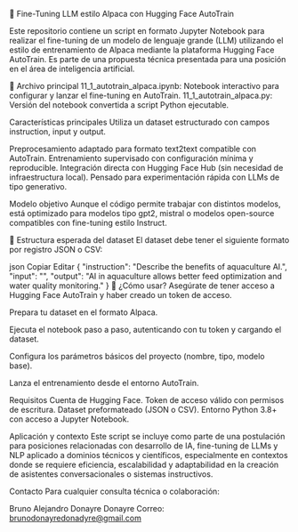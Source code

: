 🦙 Fine-Tuning LLM estilo Alpaca con Hugging Face AutoTrain

Este repositorio contiene un script en formato Jupyter Notebook para realizar el fine-tuning de un modelo de lenguaje grande (LLM) utilizando el estilo de entrenamiento de Alpaca mediante la plataforma Hugging Face AutoTrain. Es parte de una propuesta técnica presentada para una posición en el área de inteligencia artificial.

📄 Archivo principal
11_1_autotrain_alpaca.ipynb: Notebook interactivo para configurar y lanzar el fine-tuning en AutoTrain.
11_1_autotrain_alpaca.py: Versión del notebook convertida a script Python ejecutable.

Características principales
Utiliza un dataset estructurado con campos instruction, input y output.

  Preprocesamiento adaptado para formato text2text compatible con AutoTrain.
  Entrenamiento supervisado con configuración mínima y reproducible.
  Integración directa con Hugging Face Hub (sin necesidad de infraestructura local).
  Pensado para experimentación rápida con LLMs de tipo generativo.

Modelo objetivo
Aunque el código permite trabajar con distintos modelos, está optimizado para modelos tipo gpt2, mistral o modelos open-source compatibles con fine-tuning estilo Instruct.

📂 Estructura esperada del dataset
El dataset debe tener el siguiente formato por registro JSON o CSV:

json
Copiar
Editar
{
  "instruction": "Describe the benefits of aquaculture AI.",
  "input": "",
  "output": "AI in aquaculture allows better feed optimization and water quality monitoring."
}
🚀 ¿Cómo usar?
Asegúrate de tener acceso a Hugging Face AutoTrain y haber creado un token de acceso.

Prepara tu dataset en el formato Alpaca.

Ejecuta el notebook paso a paso, autenticando con tu token y cargando el dataset.

Configura los parámetros básicos del proyecto (nombre, tipo, modelo base).

Lanza el entrenamiento desde el entorno AutoTrain.

Requisitos
Cuenta de Hugging Face.
Token de acceso válido con permisos de escritura.
Dataset preformateado (JSON o CSV).
Entorno Python 3.8+ con acceso a Jupyter Notebook.

Aplicación y contexto
Este script se incluye como parte de una postulación para posiciones relacionadas con desarrollo de IA, fine-tuning de LLMs y NLP aplicado a dominios técnicos y científicos, especialmente en contextos donde se requiere eficiencia, escalabilidad y adaptabilidad en la creación de asistentes conversacionales o sistemas instructivos.

 Contacto
Para cualquier consulta técnica o colaboración:

Bruno Alejandro Donayre Donayre
Correo: brunodonayredonadyre@gmail.com



